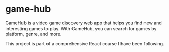 # game-hub
GameHub is a video game discovery web app that helps you find new and interesting games to play.
With GameHub, you can search for games by platform, genre, and more.

This project is part of a comprehensive React course I have been following.

